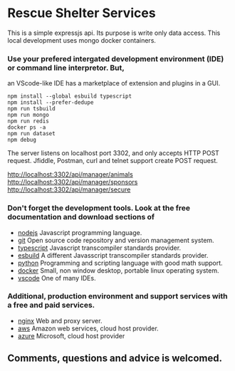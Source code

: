 

# Rescue Shelter Services
This is a simple expressjs api. Its purpose is write only data access. This local development uses mongo docker containers.

### Use your prefered intergated development environment (IDE) or command line interpretor. But,
an VScode-like IDE has a marketplace of extension and plugins in a GUI.
```
npm install --global esbuild typescript
npm install --prefer-dedupe
npm run tsbuild
npm run mongo
npm run redis
docker ps -a
npm run dataset
npm debug
```

The server listens on localhost port 3302, and only accepts HTTP POST request. Jfiddle, Postman, curl and telnet support create POST request.

[http://localhost:3302/api/manager/animals](http://localhost:3302/api/manager/animals)   
[http://localhost:3302/api/manager/sponsors](http://localhost:3302/api/manager/sponsors)   
[http://localhost:3302/api/manager/secure](http://localhost:3302/api/manager/secure)    


### Don't forget the development tools. Look at the free documentation and download sections of 

* [nodejs](https://nodejs.org) Javascript programming language.
* [git](https://git-scm.com) Open source code repository and version management system.
* [typescript](https://typescriptlang.org) Javascript transcompiler standards provider.
* [esbuild](https://esbuild.io) A different Javasscript transcompiler standards provider.
* [python](https://python.org) Programming and scripting language with good math support.
* [docker](ttps://docker.com) Small, non window desktop, portable linux operating system.
* [vscode](https://code.visualstudio.com) One of many IDEs.

### Additional, production environment and support services with a free and paid services. 
* [nginx](https://nginx.org) Web and proxy server.
* [aws](https://aws.amazon.com) Amazon web services, cloud host provider.
* [azure](https://azure.microsoft.com) Microsoft, cloud host provider


## Comments, questions and advice is welcomed.